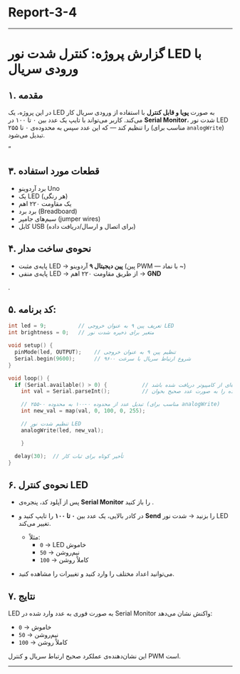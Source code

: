 # Report-3-4




---

# گزارش پروژه: کنترل شدت نور LED با ورودی سریال 

## ۱. مقدمه  
در این پروژه، یک LED به صورت **پویا و قابل کنترل** با استفاده از ورودی سریال کار می‌کند. کاربر می‌تواند با تایپ یک عدد بین ۰ تا ۱۰۰ در **Serial Monitor**، شدت نور LED را تنظیم کند — که این عدد سپس به محدوده‌ی ۰ تا ۲۵۵ (مناسب برای `analogWrite`) تبدیل می‌شود. 

”

## ۳. قطعات مورد استفاده  
- برد آردوینو Uno  
- یک LED (هر رنگی)  
- یک مقاومت ۲۲۰ اهم  
- برد برد (Breadboard)  
- سیم‌های جامپر (jumper wires)  
- کابل USB (برای اتصال و ارسال/دریافت داده)


## ۴. نحوه‌ی ساخت مدار  
- پایه‌ی مثبت LED → **پین دیجیتال ۹** آردوینو (پین PWM — با نماد ~)  
- پایه‌ی منفی LED → از طریق مقاومت ۲۲۰ اهم → **GND**

.

## ۵. کد برنامه:

```cpp
int led = 9;          // تعریف پین ۹ به عنوان خروجی LED
int brightness = 0;   // متغیر برای ذخیره شدت نور

void setup() {
  pinMode(led, OUTPUT);    // تنظیم پین ۹ به عنوان خروجی
  Serial.begin(9600);      // شروع ارتباط سریال با سرعت ۹۶۰۰
}

void loop() {
  if (Serial.available() > 0) {           // اگر داده‌ای از کامپیوتر دریافت شده باشد
    int val = Serial.parseInt();          // داده را به صورت عدد صحیح بخوان

    // تبدیل عدد از محدوده ۰-۱۰۰ به محدوده ۰-۲۵۵ (مناسب برای analogWrite)
    int new_val = map(val, 0, 100, 0, 255);

    // تنظیم شدت نور LED
    analogWrite(led, new_val);

    }

  delay(30);  // تأخیر کوتاه برای ثبات کار
}
```

 

## ۶. نحوه‌ی کنترل LED  
- پس از آپلود کد، پنجره‌ی **Serial Monitor** را باز کنید .  
  
- در کادر بالایی، یک عدد بین **۰ تا ۱۰۰** را تایپ کنید و **Send** را بزنید → شدت نور LED تغییر می‌کند.  
  - مثلاً:  
    - `0` → LED خاموش  
    - `50` → نیم‌روشن  
    - `100` → کاملاً روشن  
- می‌توانید اعداد مختلف را وارد کنید و تغییرات را مشاهده کنید.

## ۷. نتایج  
LED به صورت فوری به عدد وارد شده در Serial Monitor واکنش نشان می‌دهد:
- `0` → خاموش
- `50` → نیم‌روشن
- `100` → کاملاً روشن

این نشان‌دهنده‌ی عملکرد صحیح ارتباط سریال و کنترل PWM است.


---
